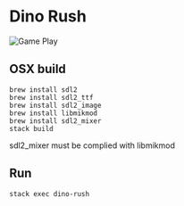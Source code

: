 # Dino Rush

![Game Play](https://raw.githubusercontent.com/jxv/dino-rush/master/propaganda/gameplay.gif)


## OSX build

```
brew install sdl2
brew install sdl2_ttf
brew install sdl2_image
brew install libmikmod
brew install sdl2_mixer
stack build
```

sdl2_mixer must be complied with libmikmod


## Run

```
stack exec dino-rush
```
